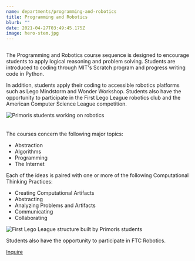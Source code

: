```yaml
---
name: departments/programming-and-robotics
title: Programming and Robotics
blurb: ""
date: 2021-04-27T03:49:45.175Z
image: hero-stem.jpg
---
```

<div class="row">
  <div class="column medium-6">
    <p>The Programming and Robotics course sequence is designed to encourage students to apply logical reasoning and problem solving. Students are introduced to coding through MIT's Scratch program and progress writing code in Python.  
    <p>In addition, students apply their coding to accessible robotics platforms such as Lego Mindstorm and Wonder Workshop. Students also have the opportunity to participate in the First Lego League robotics club and the American Computer Science League competition.</p>
  </div>
  <div class="column medium-6">
    <img src="/img/stem-2.jpg" alt="Primoris students working on robotics" />
  </div>
</div>
<div class="row" style="margin-top:20px">
  <div class="column medium-6 medium-push-6">
    <p>The courses concern the following major topics:</p>
    <ul class="bullets">
      <li>Abstraction</li>
      <li>Algorithms</li>
      <li>Programming</li>
      <li>The Internet</li>
    </ul>
    <p>Each of the ideas is paired with one or more of the following Computational Thinking Practices:</p>
    <ul class="bullets">
      <li>Creating Computational Artifacts</li>
      <li>Abstracting</li>
      <li>Analyzing Problems and Artifacts</li>
      <li>Communicating</li>
      <li>Collaborating</li>
    </ul>
  </div>
  <div class="column medium-6 medium-pull-6">
    <img src="/img/stem-3.jpg" alt="First Lego League structure built by Primoris students" />
  </div>
</div>
<p>Students also have the opportunity to participate in FTC Robotics.</p>
<a href="/contact" class="button secondary" style="margin-top:20px; margin-bottom:40px">Inquire</a>